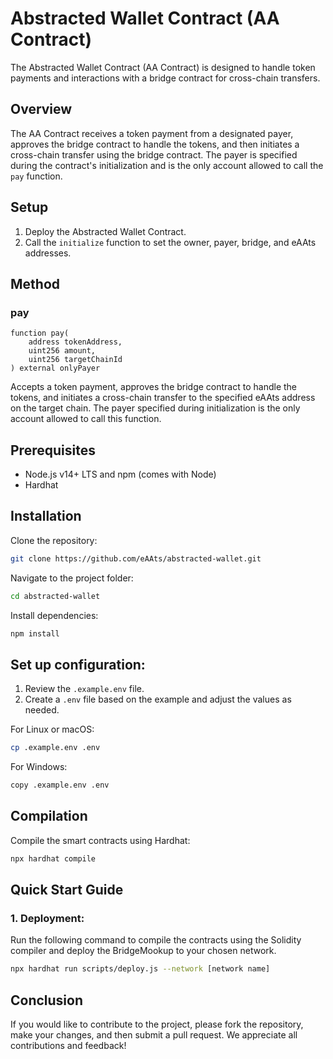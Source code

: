 # Abstracted Wallet Contract (AA Contract)

The Abstracted Wallet Contract (AA Contract) is designed to handle token payments and interactions with a bridge contract for cross-chain transfers.

## Overview

The AA Contract receives a token payment from a designated payer, approves the bridge contract to handle the tokens, and then initiates a cross-chain transfer using the bridge contract. The payer is specified during the contract's initialization and is the only account allowed to call the `pay` function.

## Setup

1. Deploy the Abstracted Wallet Contract.
2. Call the `initialize` function to set the owner, payer, bridge, and eAAts addresses.

## Method

### pay

```solidity
function pay(
    address tokenAddress,
    uint256 amount,
    uint256 targetChainId
) external onlyPayer
```

Accepts a token payment, approves the bridge contract to handle the tokens, and initiates a cross-chain transfer to the specified eAAts address on the target chain. The payer specified during initialization is the only account allowed to call this function.

## Prerequisites

- Node.js v14+ LTS and npm (comes with Node)
- Hardhat

## Installation

Clone the repository:

```bash
git clone https://github.com/eAAts/abstracted-wallet.git
```

Navigate to the project folder:

```bash
cd abstracted-wallet
```

Install dependencies:

```bash
npm install
```

## Set up configuration:

1. Review the `.example.env` file.
2. Create a `.env` file based on the example and adjust the values as needed.

For Linux or macOS:

```bash
cp .example.env .env
```

For Windows:

```bash
copy .example.env .env
```

## Compilation

Compile the smart contracts using Hardhat:

```bash
npx hardhat compile
```

## Quick Start Guide

### 1. Deployment:

Run the following command to compile the contracts using the Solidity compiler and deploy the BridgeMookup to your chosen network.

```bash
npx hardhat run scripts/deploy.js --network [network name]
```

## Conclusion

If you would like to contribute to the project, please fork the repository, make your changes, and then submit a pull request. We appreciate all contributions and feedback!
